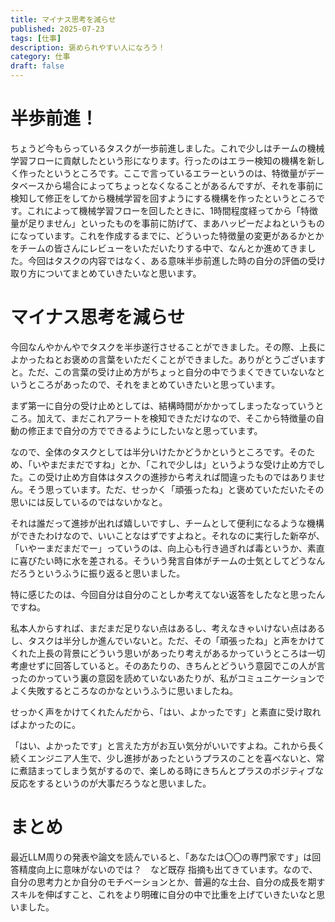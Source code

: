 ```yaml
---
title: マイナス思考を減らせ
published: 2025-07-23
tags: [仕事]
description: 褒められやすい人になろう！
category: 仕事
draft: false
---
```


# 半歩前進！

ちょうど今もらっているタスクが一歩前進しました。これで少しはチームの機械学習フローに貢献したという形になります。行ったのはエラー検知の機構を新しく作ったというところです。ここで言っているエラーというのは、特徴量がデータベースから場合によってちょっとなくなることがあるんですが、それを事前に検知して修正をしてから機械学習を回すようにする機構を作ったというところです。これによって機械学習フローを回したときに、1時間程度経ってから「特徴量が足りません」といったものを事前に防げて、まあハッピーだよねというものになっています。これを作成するまでに、どういった特徴量の変更があるかとかをチームの皆さんにレビューをいただいたりする中で、なんとか進めてきました。今回はタスクの内容ではなく、ある意味半歩前進した時の自分の評価の受け取り方についてまとめていきたいなと思います。

# マイナス思考を減らせ

今回なんやかんやでタスクを半歩遂行させることができました。その際、上長によかったねとお褒めの言葉をいただくことができました。ありがとうございますと。ただ、この言葉の受け止め方がちょっと自分の中でうまくできていないなというところがあったので、それをまとめていきたいと思っています。

まず第一に自分の受け止めとしては、結構時間がかかってしまったなっていうところ。加えて、まだこれアラートを検知できただけなので、そこから特徴量の自動の修正まで自分の方でできるようにしたいなと思っています。

なので、全体のタスクとしては半分いけたかどうかというところです。そのため、「いやまだまだですね」とか、「これで少しは」というような受け止め方でした。この受け止め方自体はタスクの進捗から考えれば間違ったものではありません。そう思っています。ただ、せっかく「頑張ったね」と褒めていただいたその思いには反しているのではないかなと。

それは誰だって進捗が出れば嬉しいですし、チームとして便利になるような機構ができたわけなので、いいことなはずですよねと。それなのに実行した新卒が、「いやーまだまだでー」っていうのは、向上心も行き過ぎれば毒というか、素直に喜びたい時に水を差される。そういう発言自体がチームの士気としてどうなんだろうというふうに振り返ると思いました。

特に感じたのは、今回自分は自分のことしか考えてない返答をしたなと思ったんですね。

私本人からすれば、まだまだ足りない点はあるし、考えなきゃいけない点はあるし、タスクは半分しか進んでいないと。ただ、その「頑張ったね」と声をかけてくれた上長の背景にどういう思いがあったり考えがあるかっていうところは一切考慮せずに回答していると。そのあたりの、きちんとどういう意図でこの人が言ったのかっていう裏の意図を読めていないあたりが、私がコミュニケーションでよく失敗するところなのかなというふうに思いましたね。

せっかく声をかけてくれたんだから、「はい、よかったです」と素直に受け取ればよかったのに。

「はい、よかったです」と言えた方がお互い気分がいいですよね。これから長く続くエンジニア人生で、少し進捗があったというプラスのことを喜べないと、常に煮詰まってしまう気がするので、楽しめる時にきちんとプラスのポジティブな反応をするというのが大事だろうなと思いました。

# まとめ

最近LLM周りの発表や論文を読んでいると、「あなたは〇〇の専門家です」は回答精度向上に意味がないのでは？　など既存
指摘も出てきています。なので、自分の思考力とか自分のモチベーションとか、普遍的な土台、自分の成長を期すスキルを伸ばすこと、これをより明確に自分の中で比重を上げていきたいなと思いました。
